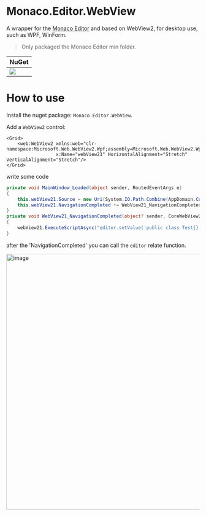 # Monaco.Editor.WebView
A wrapper for the [Monaco Editor](https://microsoft.github.io/monaco-editor/) and based on WebView2, for desktop use, such as WPF, WinForm.
> Only packaged the Monaco Editor min folder.


|NuGet |
|--|
|[![](https://img.shields.io/nuget/v/monaco.editor.webview.svg)](https://www.nuget.org/packages/Monaco.Editor.WebView)|

# How to use
Install the nuget package: `Monaco.Editor.WebView`.

Add a `WebView2` control:
```xaml
<Grid>
    <web:WebView2 xmlns:web="clr-namespace:Microsoft.Web.WebView2.Wpf;assembly=Microsoft.Web.WebView2.Wpf"
                  x:Name="webView21" HorizontalAlignment="Stretch" VerticalAlignment="Stretch"/>
</Grid>
```

write some code
```csharp
private void MainWindow_Loaded(object sender, RoutedEventArgs e)
{
    this.webView21.Source = new Uri(System.IO.Path.Combine(AppDomain.CurrentDomain.BaseDirectory,@"Monaco\index.html"));
    this.webView21.NavigationCompleted += WebView21_NavigationCompleted;
}
private void WebView21_NavigationCompleted(object? sender, CoreWebView2NavigationCompletedEventArgs e)
{
    webView21.ExecuteScriptAsync("editor.setValue('public class Test{}');");
}
```
after the 'NavigationCompleted' you can call the `editor` relate function.

<img width="1175" height="666" alt="image" src="https://github.com/user-attachments/assets/716d2bab-cf72-41bf-b6b6-1cb4c2d471e3" />
